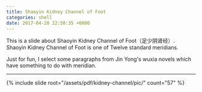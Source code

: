 ```yaml
---
title: Shaoyin Kidney Channel of Foot
categories: shell
date: 2017-04-20 22:50:35 +0800
---
```


This is a slide about Shaoyin Kidney Channel of Foot（足少阴肾经）. Shaoyin Kidney Channel of Foot is one of Twelve standard meridians.

Just for fun, I select some paragraphs from Jin Yong's wuxia novels which have something to do with meridian.

<!--shoreline-->
---

{% include slide root="/assets/pdf/kidney-channel/pic/" count="57" %}